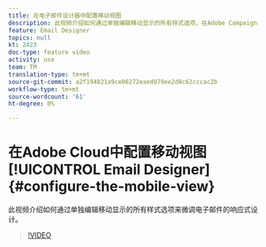 ```yaml
---
title: 在电子邮件设计器中配置移动视图
description: 此视频介绍如何通过单独编辑移动显示的所有样式选项，在Adobe Campaign标准(ACS)中微调电子邮件的响应式设计。
feature: Email Designer
topics: null
kt: 2423
doc-type: feature video
activity: use
team: TM
translation-type: tm+mt
source-git-commit: a2f194821a9ce06272eaed979ee2d8c62cccac2b
workflow-type: tm+mt
source-wordcount: '61'
ht-degree: 0%

---
```



# 在Adobe Cloud中配置移动视图 [!UICONTROL Email Designer] {#configure-the-mobile-view}

此视频介绍如何通过单独编辑移动显示的所有样式选项来微调电子邮件的响应式设计。

>[!VIDEO](https://video.tv.adobe.com/v/25919?quality=12)
